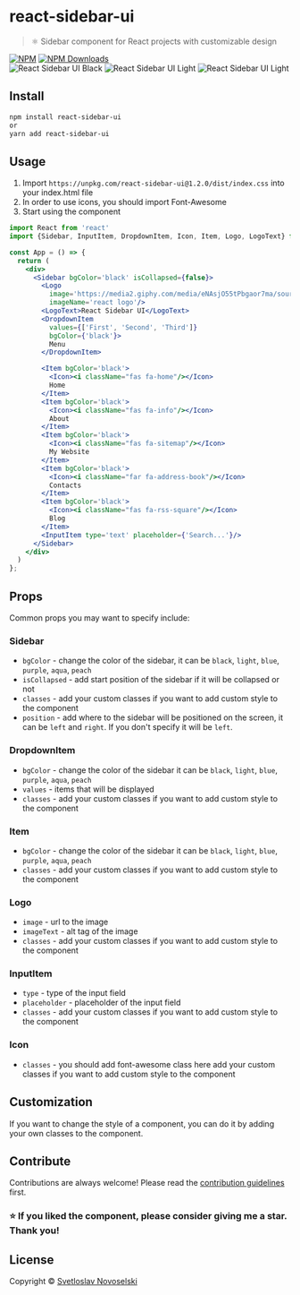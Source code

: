 # react-sidebar-ui

> ⚛️ Sidebar component for React projects with customizable design

 [![NPM](https://img.shields.io/npm/v/react-sidebar-ui.svg)](https://www.npmjs.com/package/react-sidebar-ui)
[![NPM Downloads](https://img.shields.io/npm/dt/react-sidebar-ui.svg)](https://www.npmjs.com/package/react-sidebar-ui)
<br/>
![React Sidebar UI Black](https://i.imgur.com/gXPJtJW.gif)
![React Sidebar UI Light](https://i.imgur.com/QT86Om0.gif)
![React Sidebar UI Light](https://imgur.com/gHZQYo6.gif)
## Install
```bash
npm install react-sidebar-ui
or
yarn add react-sidebar-ui
```
## Usage
1. Import `https://unpkg.com/react-sidebar-ui@1.2.0/dist/index.css` into your index.html file
2. In order to use icons, you should import Font-Awesome
3. Start using the component

```jsx
import React from 'react'
import {Sidebar, InputItem, DropdownItem, Icon, Item, Logo, LogoText} from 'react-sidebar-ui'

const App = () => {
  return (
    <div>
      <Sidebar bgColor='black' isCollapsed={false}>
        <Logo
          image='https://media2.giphy.com/media/eNAsjO55tPbgaor7ma/source.gif'
          imageName='react logo'/>
        <LogoText>React Sidebar UI</LogoText>
        <DropdownItem
          values={['First', 'Second', 'Third']}
          bgColor={'black'}>
          Menu
        </DropdownItem>

        <Item bgColor='black'>
          <Icon><i className="fas fa-home"/></Icon>
          Home
        </Item>
        <Item bgColor='black'>
          <Icon><i className="fas fa-info"/></Icon>
          About
        </Item>
        <Item bgColor='black'>
          <Icon><i className="fas fa-sitemap"/></Icon>
          My Website
        </Item>
        <Item bgColor='black'>
          <Icon><i className="far fa-address-book"/></Icon>
          Contacts
        </Item>
        <Item bgColor='black'>
          <Icon><i className="fas fa-rss-square"/></Icon>
          Blog
        </Item>
        <InputItem type='text' placeholder={'Search...'}/>
      </Sidebar>
    </div>
  )
};
```
## Props

Common props you may want to specify include:
### Sidebar
- `bgColor` - change the color of the sidebar, it can be `black`, `light`, `blue`, `purple`, `aqua`, `peach`
- `isCollapsed` - add start position of the sidebar if it will be collapsed or not
- `classes` - add your custom classes if you want to add custom style to the component
- `position` - add where to the sidebar will be positioned on the screen, it can be `left` and `right`. If you don't specify it will be `left`.
### DropdownItem
- `bgColor` - change the color of the sidebar it can be `black`, `light`, `blue`, `purple`, `aqua`, `peach`
- `values` - items that will be displayed
- `classes` - add your custom classes if you want to add custom style to the component
### Item
- `bgColor` - change the color of the sidebar it can be `black`, `light`, `blue`, `purple`, `aqua`, `peach`
- `classes` - add your custom classes if you want to add custom style to the component
### Logo
- `image` - url to the image
- `imageText` - alt tag of the image
- `classes` - add your custom classes if you want to add custom style to the component
### InputItem
- `type` - type of the input field
- `placeholder` - placeholder of the input field
- `classes` - add your custom classes if you want to add custom style to the component
### Icon
- `classes` - you should add font-awesome class here add your custom classes if you want to add custom style to the component

## Customization
If you want to change the style of a component, you can do it by adding your own classes to the component.
## Contribute 
Contributions are always welcome!
Please read the [contribution guidelines](contributing.md) first.

### ⭐ If you liked the component, please consider giving me a star. Thank you!
## License

Copyright © [Svetloslav Novoselski](https://github.com/Svetloslav15)
